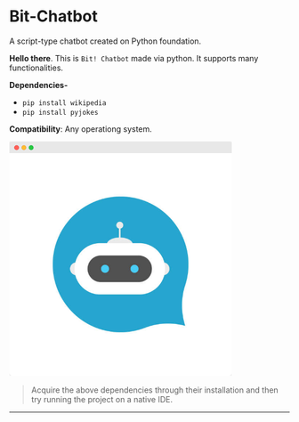 # Bit-Chatbot

A script-type chatbot created on Python foundation.

**Hello there**. This is `Bit! Chatbot` made via python. It supports many functionalities.

**Dependencies-** <br>
- `pip install wikipedia`                                 
- `pip install pyjokes`

**Compatibility**: Any operationg system.
<br>

<img align="centre" alt="Coding" width="400" src="https://raw.githubusercontent.com/Xenometon/Bit-Chatbot/main/Bit_chatbot.png">


> Acquire the above dependencies through their installation and then try running the project on a native IDE.


------------------------
